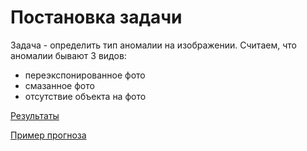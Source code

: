 # Постановка задачи

Задача - определить тип аномалии на изображении. Считаем, что аномалии бывают 3 видов:
- переэкспонированное фото
- смазанное фото
- отсутствие объекта на фото

[Результаты](src\Multiclass%20classifier.ipynb#Результаты)

[Пример прогноза](src/Multiclass%20classifier.ipynb#Пример%20прогноза)


